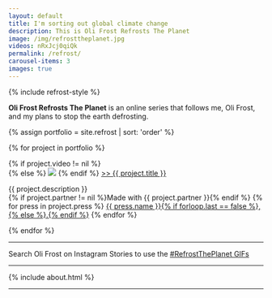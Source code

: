 ```yaml
---
layout: default
title: I'm sorting out global climate change
description: This is Oli Frost Refrosts The Planet
image: /img/refrosttheplanet.jpg
videos: nRxJcj0qiQk
permalink: /refrost/
carousel-items: 3
images: true
---
```


{% include refrost-style %}

<div class="youtube-player" data-id="{{ page.videos }}" data-thumb="{{ page.image }}"></div>

**Oli Frost Refrosts The Planet** is an online series that follows me, Oli Frost, and my plans to stop the earth defrosting.

<div>
{% assign portfolio = site.refrost | sort: 'order' %}

  {% for project in portfolio %}
        <div class="project-section">
        {% if project.video != nil %}
        <div class="youtube-player" data-id="{{ project.video }}" data-thumb="{{ project.image }}"></div>
        {% else %}
        <img src="{{ project.image | relative_url }}">
        {% endif %}
        <a href="{{ project.link }}"><span class="title">>> {{ project.title }}</span></a>
        <p> {{ project.description }}<br>
        {% if project.partner != nil %}<span class="partner">Made with {{ project.partner }}</span>{% endif %}
        {% for press in project.press %}
        <a href="{{ press.article_link }}" class="press">{{ press.name }}{% if forloop.last == false %},{% else %}.{% endif %}</a>
        {% endfor %}
        </p>

  </div>

{% endfor %}
</div>

---

Search Oli Frost on Instagram Stories to use the [#RefrostThePlanet GIFs](/gifs)

---

{% include about.html %}

---
